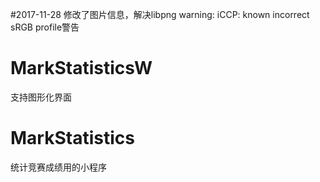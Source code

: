 #2017-11-28
修改了图片信息，解决libpng warning: iCCP: known incorrect sRGB profile警告

# MarkStatisticsW
支持图形化界面

# MarkStatistics
统计竞赛成绩用的小程序

